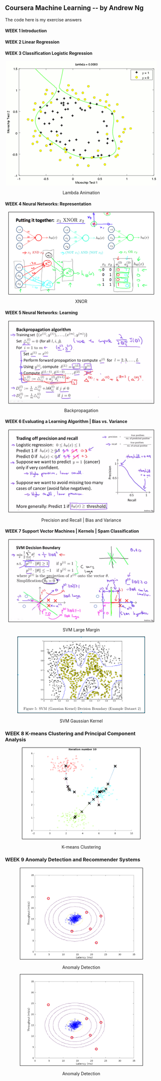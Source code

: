 ## Coursera Machine Learning -- by Andrew Ng
The code here is my exercise answers

#### WEEK 1 Introduction

#### WEEK 2 Linear Regression

#### WEEK 3 Classification Logistic Regression
<div align="center">
	<img src="machine-learning-ex2/Lambda-animation.gif" align="center" />	
	<p>Lambda Animation</p>
</div>


#### WEEK 4 Neural Networks: Representation
<div align="center">
	<img src="machine-learning-ex3/XNOR.png" width = "480" height = "270" align="center" style="border: 1px solid black"/>		
	<p>XNOR</p>
</div>


#### WEEK 5 Neural Networks: Learning
<div align="center">
	<img src="machine-learning-ex4/backpropagation.png" width = "480" height = "270" align="center" style="border: 1px solid black"/>
	<p>Backpropagation</p>	
</div>


#### WEEK 6 Evaluating a Learning Algorithm | Bias vs. Variance
<div align="center">
	<img src="machine-learning-ex5/precision-and-recall.png" width = "480" height = "270" style="border: 1px solid black"/>	
	<p>Precision and Recall | Bias and Variance</p>
</div>
 
#### WEEK 7 Support Vector Machines | Kernels | Spam Classification
<div align="center">
	<img src="machine-learning-ex6/SVM_large_margin.png" width = "480" height = "270" style="border: 1px solid black"/>	
	<p>SVM Large Margin</p>
	<img src="machine-learning-ex6/SVM_Gaussian_Kernel.png" width = "420" height = "250" style="border: 1px solid black"/>	
	<p>SVM Gaussian Kernel</p>
</div>

### WEEK 8 K-means Clustering and Principal Component Analysis
<div align="center">
	<img src="machine-learning-ex7/cluster.png" width = "390" height = "300" style="border: 1px solid black"/>	
	<p>K-means Clustering</p>
</div>

### WEEK 9 Anomaly Detection and Recommender Systems
<div align="center">
	<img src="machine-learning-ex8/anomaly.png" width = "405" height = "300" style="border: 1px solid black"/>	
	<p>Anomaly Detection</p>
</div>
<div align="center">
	<img src="machine-learning-ex8/anomaly.png" width = "405" height = "300" style="border: 1px solid black"/>	
	<p>Anomaly Detection</p>
</div>